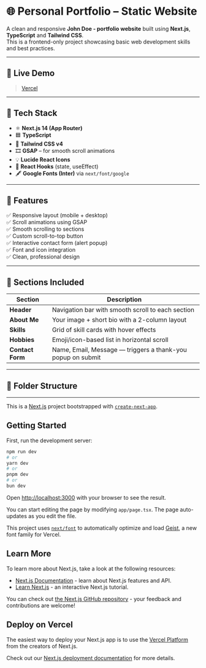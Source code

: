 # 🌐 Personal Portfolio – Static Website

A clean and responsive **John Doe -  portfolio website** built using **Next.js**, **TypeScript** and **Tailwind CSS**.  
This is a frontend-only project showcasing basic web development skills and best practices.

---

## 📸 Live Demo

> [Vercel]([https://vercel.com](https://john-doe-portfolio-plum.vercel.app/))

---

## 🚀 Tech Stack

- ⚛️ **Next.js 14 (App Router)**
- 🟦 **TypeScript**
- 🎨 **Tailwind CSS v4**
- 🎞 **GSAP** – for smooth scroll animations
- 💡 **Lucide React Icons**
- 💬 **React Hooks** (state, useEffect)
- 🖋 **Google Fonts (Inter)** via `next/font/google`

---

## 📁 Features

✅ Responsive layout (mobile + desktop)  
✅ Scroll animations using GSAP  
✅ Smooth scrolling to sections  
✅ Custom scroll-to-top button  
✅ Interactive contact form (alert popup)  
✅ Font and icon integration  
✅ Clean, professional design

---

## 🧱 Sections Included

| Section       | Description                                                  |
|---------------|--------------------------------------------------------------|
| **Header**     | Navigation bar with smooth scroll to each section            |
| **About Me**   | Your image + short bio with a 2-column layout                |
| **Skills**     | Grid of skill cards with hover effects                       |
| **Hobbies**    | Emoji/icon-based list in horizontal scroll                   |
| **Contact Form** | Name, Email, Message — triggers a thank-you popup on submit |

---

## 📂 Folder Structure

---------------------------------------------------------------------------------------------------------------------------------------------------------

This is a [Next.js](https://nextjs.org) project bootstrapped with [`create-next-app`](https://nextjs.org/docs/app/api-reference/cli/create-next-app).

## Getting Started

First, run the development server:

```bash
npm run dev
# or
yarn dev
# or
pnpm dev
# or
bun dev
```

Open [http://localhost:3000](http://localhost:3000) with your browser to see the result.

You can start editing the page by modifying `app/page.tsx`. The page auto-updates as you edit the file.

This project uses [`next/font`](https://nextjs.org/docs/app/building-your-application/optimizing/fonts) to automatically optimize and load [Geist](https://vercel.com/font), a new font family for Vercel.

## Learn More

To learn more about Next.js, take a look at the following resources:

- [Next.js Documentation](https://nextjs.org/docs) - learn about Next.js features and API.
- [Learn Next.js](https://nextjs.org/learn) - an interactive Next.js tutorial.

You can check out [the Next.js GitHub repository](https://github.com/vercel/next.js) - your feedback and contributions are welcome!

## Deploy on Vercel

The easiest way to deploy your Next.js app is to use the [Vercel Platform](https://vercel.com/new?utm_medium=default-template&filter=next.js&utm_source=create-next-app&utm_campaign=create-next-app-readme) from the creators of Next.js.

Check out our [Next.js deployment documentation](https://nextjs.org/docs/app/building-your-application/deploying) for more details.
